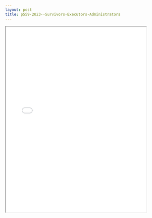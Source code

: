 ```yaml
---
layout: post
title: p559-2023--Survivors-Executors-Administrators
---
```


<div class="pdf-container">
<iframe src="/ea//_pdf-2-md/p559-2023--Survivors-Executors-Administrators.pdf" height="600" width="90%" allowFullScreen="true"></iframe>
</div>


